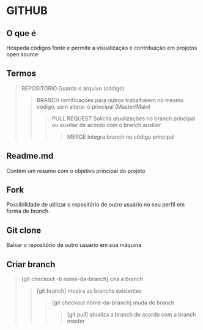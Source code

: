 # **GITHUB**
## O que é
Hospeda códigos fonte e permite a visualização e contribuição em projetos open source
## Termos
> REPOSITÓRIO
Guarda o arquivo (código)
>> BRANCH
ramificações para outros trabalharem no mesmo código, sem alterar o principal (Master/Main)
>>> PULL REQUEST
Solicita atualizações no branch principal ou auxiliar de acordo com o branch auxiliar
>>>> MERGE
Integra branch no código principal
## Readme.md
Contém um resumo com o objetivo principal do projeto
## Fork
Possibilidade de utilizar o repositório de outro usuário no seu perfil em forma de branch.
## Git clone
Baixar o repositório de outro usuário em sua máquina
## Criar branch
>[git checkout -b nome-da-branch] cria a branch
>>[git branch] mostra as branchs existentes 
>>>[git checkout nome-da-branch] muda de branch
>>>>[git pull] atualiza a branch de acordo com a branch master
